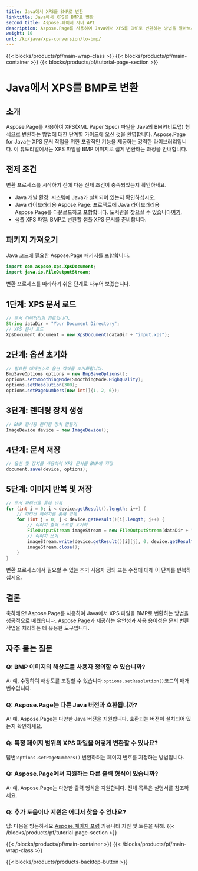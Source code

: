 ```yaml
---
title: Java에서 XPS를 BMP로 변환
linktitle: Java에서 XPS를 BMP로 변환
second_title: Aspose.페이지 자바 API
description: Aspose.Page를 사용하여 Java에서 XPS를 BMP로 변환하는 방법을 알아보세요. 효율적이고 고품질의 문서 변환을 위한 쉬운 가이드를 따르세요.
weight: 10
url: /ko/java/xps-conversion/to-bmp/
---
```


{{< blocks/products/pf/main-wrap-class >}}
{{< blocks/products/pf/main-container >}}
{{< blocks/products/pf/tutorial-page-section >}}

# Java에서 XPS를 BMP로 변환

## 소개
Aspose.Page를 사용하여 XPS(XML Paper Spec) 파일을 Java의 BMP(비트맵) 형식으로 변환하는 방법에 대한 단계별 가이드에 오신 것을 환영합니다. Aspose.Page for Java는 XPS 문서 작업을 위한 포괄적인 기능을 제공하는 강력한 라이브러리입니다. 이 튜토리얼에서는 XPS 파일을 BMP 이미지로 쉽게 변환하는 과정을 안내합니다.
## 전제 조건
변환 프로세스를 시작하기 전에 다음 전제 조건이 충족되었는지 확인하세요.
- Java 개발 환경: 시스템에 Java가 설치되어 있는지 확인하십시오.
-  Java 라이브러리용 Aspose.Page: 프로젝트에 Java 라이브러리용 Aspose.Page를 다운로드하고 포함합니다. 도서관을 찾으실 수 있습니다[여기](https://releases.aspose.com/page/java/).
- 샘플 XPS 파일: BMP로 변환할 샘플 XPS 문서를 준비합니다.
## 패키지 가져오기
Java 코드에 필요한 Aspose.Page 패키지를 포함합니다.
```java
import com.aspose.xps.XpsDocument;
import java.io.FileOutputStream;
```
변환 프로세스를 따라하기 쉬운 단계로 나누어 보겠습니다.
## 1단계: XPS 문서 로드
```java
// 문서 디렉터리의 경로입니다.
String dataDir = "Your Document Directory";
// XPS 문서 로드
XpsDocument document = new XpsDocument(dataDir + "input.xps");
```
## 2단계: 옵션 초기화
```java
// 필요한 매개변수로 옵션 객체를 초기화합니다.
BmpSaveOptions options = new BmpSaveOptions();
options.setSmoothingMode(SmoothingMode.HighQuality);
options.setResolution(300);
options.setPageNumbers(new int[]{1, 2, 6});
```
## 3단계: 렌더링 장치 생성
```java
// BMP 형식용 렌더링 장치 만들기
ImageDevice device = new ImageDevice();
```
## 4단계: 문서 저장
```java
// 옵션 및 장치를 사용하여 XPS 문서를 BMP에 저장
document.save(device, options);
```
## 5단계: 이미지 반복 및 저장
```java
// 문서 파티션을 통해 반복
for (int i = 0; i < device.getResult().length; i++) {
    // 파티션 페이지를 통해 반복
    for (int j = 0; j < device.getResult()[i].length; j++) {
        // 이미지 출력 스트림 초기화
        FileOutputStream imageStream = new FileOutputStream(dataDir + "XPStoBMP" + "_" + (i + 1) + "_" + (j + 1) + ".bmp");
        // 이미지 쓰기
        imageStream.write(device.getResult()[i][j], 0, device.getResult()[i][j].length);
        imageStream.close();
    }
}
```
변환 프로세스에서 필요할 수 있는 추가 사용자 정의 또는 수정에 대해 이 단계를 반복하십시오.
## 결론
축하해요! Aspose.Page를 사용하여 Java에서 XPS 파일을 BMP로 변환하는 방법을 성공적으로 배웠습니다. Aspose.Page가 제공하는 유연성과 사용 용이성은 문서 변환 작업을 처리하는 데 유용한 도구입니다.
## 자주 묻는 질문
### Q: BMP 이미지의 해상도를 사용자 정의할 수 있습니까?
 A: 예, 수정하여 해상도를 조정할 수 있습니다.`options.setResolution()`코드의 매개변수입니다.
### Q: Aspose.Page는 다른 Java 버전과 호환됩니까?
A: 예, Aspose.Page는 다양한 Java 버전을 지원합니다. 호환되는 버전이 설치되어 있는지 확인하세요.
### Q: 특정 페이지 범위의 XPS 파일을 어떻게 변환할 수 있나요?
 답변:`options.setPageNumbers()` 변환하려는 페이지 번호를 지정하는 방법입니다.
### Q: Aspose.Page에서 지원하는 다른 출력 형식이 있습니까?
A: 예, Aspose.Page는 다양한 출력 형식을 지원합니다. 전체 목록은 설명서를 참조하세요.
### Q: 추가 도움이나 지원은 어디서 찾을 수 있나요?
 답: 다음을 방문하세요.[Aspose.페이지 포럼](https://forum.aspose.com/c/page/39) 커뮤니티 지원 및 토론을 위해.
{{< /blocks/products/pf/tutorial-page-section >}}

{{< /blocks/products/pf/main-container >}}
{{< /blocks/products/pf/main-wrap-class >}}

{{< blocks/products/products-backtop-button >}}
